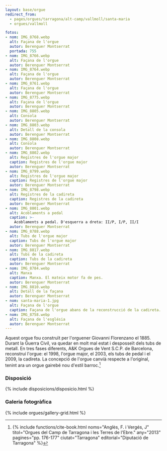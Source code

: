```yaml
---
layout: base/orgue
redirect_from:
  - pages/orgues/tarragona/alt-camp/vallmoll/santa-maria
  - orgues/vallmoll

fotos:
- nom: IMG_8768.webp
  alt: Façana de l'orgue
  autor: Berenguer Montserrat
  portada: 755
- nom: IMG_8766.webp
  alt: Façana de l'orgue
  autor: Berenguer Montserrat
- nom: IMG_8764.webp
  alt: Façana de l'orgue
  autor: Berenguer Montserrat
- nom: IMG_8761.webp
  alt: Façana de l'orgue
  autor: Berenguer Montserrat
- nom: IMG_8775.webp
  alt: Façana de l'orgue
  autor: Berenguer Montserrat
- nom: IMG_8805.webp
  alt: Consola
  autor: Berenguer Montserrat
- nom: IMG_8803.webp
  alt: Detall de la consola
  autor: Berenguer Montserrat
- nom: IMG_8808.webp
  alt: Consola
  autor: Berenguer Montserrat
- nom: IMG_8802.webp
  alt: Registres de l'orgue major
  caption: Registres de l'orgue major
  autor: Berenguer Montserrat
- nom: IMG_8799.webp
  alt: Registres de l'orgue major
  caption: Registres de l'orgue major
  autor: Berenguer Montserrat
- nom: IMG_8798.webp
  alt: Registres de la cadireta
  caption: Registres de la cadireta
  autor: Berenguer Montserrat
- nom: IMG_8801.webp
  alt: Acoblaments a pedal
  caption: >-
    Acoblaments a pedal. D'esquerra a dreta: II/P, I/P, II/I
  autor: Berenguer Montserrat
- nom: IMG_8788.webp
  alt: Tubs de l'orgue major
  caption: Tubs de l'orgue major
  autor: Berenguer Montserrat
- nom: IMG_8817.webp
  alt: Tubs de la cadireta
  caption: Tubs de la cadireta
  autor: Berenguer Montserrat
- nom: IMG_8784.webp
  alt: Manxa
  caption: Manxa. El mateix motor fa de pes. 
  autor: Berenguer Montserrat
- nom: IMG_8810.webp
  alt: Detall de la façana
  autor: Berenguer Montserrat
- nom: santa-maria-1.jpg
  alt: Façana de l'orgue
  caption: Façana de l'orgue abans de la reconstrucció de la cadireta. 
- nom: IMG_8758.webp
  alt: Façana de l'església
  autor: Berenguer Montserrat
---
```


Aquest orgue fou construït per l'orguener Giovanni Florenzano el 1885. Durant la Guerra Civil, va quedar en molt mal estat 
i desposseït dels tubs de metall. En tres fases diferents, A&K Orgues de Vent S.C.P. de Barcelona, reconstruí l'orgue: 
el 1998, l'orgue major, el 2003, els tubs de pedal i el 2009, la cadireta. La concepció de l'orgue canvià respecte a l'original,
tenint ara un orgue gairebé nou d'estil barroc.[^1]

[^1]: {% include functions/cite-book.html noms="Anglès, F. i Vergés, J"
titol="Orgues del Camp de Tarragona i les Terres de l'Ebre."
any="2013" pagines="pp. 176-177" ciutat="Tarragona" editorial="Diputació de Tarragona" %}


### Disposició

{% include disposicions/disposicio.html %}

### Galeria fotogràfica

{% include orgues/gallery-grid.html %}
